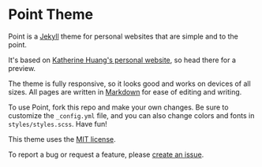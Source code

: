 # Point Theme

Point is a [Jekyll](https://jekyllrb.com/) theme for personal websites that are simple and to the point.

It's based on [Katherine Huang's personal website](https://katmh.com), so head there for a preview.

The theme is fully responsive, so it looks good and works on devices of all sizes. All pages are written in [Markdown](https://github.com/adam-p/markdown-here/wiki/Markdown-Cheatsheet) for ease of editing and writing.

To use Point, fork this repo and make your own changes. Be sure to customize the `_config.yml` file, and you can also change colors and fonts in `styles/styles.scss`. Have fun!

This theme uses the [MIT license](https://choosealicense.com/licenses/mit/).

To report a bug or request a feature, please [create an issue](https://github.com/katavie/point-theme/issues).